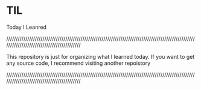 # TIL
Today I Leanred

//////////////////////////////////////////////////////////////////////////////////////////////////////////////////////////////////////////

  This repository is just for organizing what I learned today.
  If you want to get any source code, I recommend visiting another repoistory

//////////////////////////////////////////////////////////////////////////////////////////////////////////////////////////////////////////
